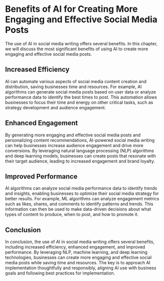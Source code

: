 Benefits of AI for Creating More Engaging and Effective Social Media Posts
===============================================================================================================================

The use of AI in social media writing offers several benefits. In this chapter, we will discuss the most significant benefits of using AI to create more engaging and effective social media posts.

Increased Efficiency
--------------------

AI can automate various aspects of social media content creation and distribution, saving businesses time and resources. For example, AI algorithms can generate social media posts based on user data or analyze performance data to identify the best times to post. This automation allows businesses to focus their time and energy on other critical tasks, such as strategy development and audience engagement.

Enhanced Engagement
-------------------

By generating more engaging and effective social media posts and personalizing content recommendations, AI-powered social media writing can help businesses increase audience engagement and drive more conversions. By leveraging natural language processing (NLP) algorithms and deep learning models, businesses can create posts that resonate with their target audience, leading to increased engagement and brand loyalty.

Improved Performance
--------------------

AI algorithms can analyze social media performance data to identify trends and insights, enabling businesses to optimize their social media strategy for better results. For example, ML algorithms can analyze engagement metrics such as likes, shares, and comments to identify patterns and trends. This information can then be used to make data-driven decisions about what types of content to produce, when to post, and how to promote it.

Conclusion
----------

In conclusion, the use of AI in social media writing offers several benefits, including increased efficiency, enhanced engagement, and improved performance. By leveraging NLP, machine learning, and deep learning technologies, businesses can create more engaging and effective social media posts while saving time and resources. The key is to approach AI implementation thoughtfully and responsibly, aligning AI use with business goals and following best practices for implementation.
